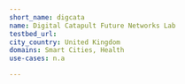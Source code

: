 ```yaml
---
short_name: digcata
name: Digital Catapult Future Networks Lab
testbed_url: 
city_country: United Kingdom
domains: Smart Cities, Health
use-cases: n.a

---
```

